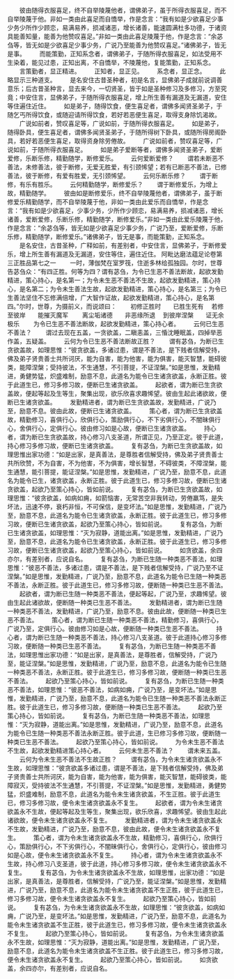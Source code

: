 <!-- { "loadSidebar": true } -->
　　彼由随得衣服喜足，终不自举陵蔑他者，谓佛弟子，虽于所得衣服喜足，而不自举陵蔑于他。非如一类由此喜足而自憍举，作是念言：“我有如是少欲喜足少事少务少所作少顾恋，易满易养，损减诸恶，增长诸善，能速圆满杜多功德，于诸资具能善知量，能善为他赞叹喜足。”非如一类由此喜足陵蔑于他，作是念言：“余苾刍等，皆无如是少欲喜足少事少务，广说乃至能善为他赞叹喜足。”诸佛弟子，皆无是事。
　　而能策勤，正知系念者，谓佛弟子，于随所得衣服喜足，如法受用不生染着，能见过患，正知出离，不自憍举，不陵蔑他，复能策勤，正知系念。
　　言策勤者，显正精进。
　　正知者，显正见。
　　系念者，显正念。
　　此略显示三种道支。
　　是名安住古昔圣种者，初是名言，显佛弟子成就前说调善意乐；后古昔圣种言，显去来今，一切贤圣，皆于如是圣种修习及多修习，方至究竟；中安住言，显佛弟子，于随所得衣服喜足，增上所生善有漏道及无漏道，安住等住遍住近住。
　　如是弟子，随得饮食，便生喜足者，谓佛多闻贤圣弟子，于随乞丐所得饮食，或随迎请所得饮食，若好若恶便生喜足，取得支身除饥渴故。
　　广说如前者，赞叹喜足等，广说如前，于随所得衣服喜足。
　　如是弟子，随得卧具，便生喜足者，谓佛多闻贤圣弟子，于随所得树下卧具，或随所得房阁卧具，若好若恶便生喜足，取得资身除劳倦故。
　　广说如前者，赞叹喜足等，广说如前，于随所得衣服喜足。
　　如是弟子爱断等者，谓佛多闻贤圣弟子，爱断爱修，乐断乐修，精勤随学，断修爱乐。
　　云何爱断爱修？
　　谓若未断恶不善法，未修善法，彼于断修，无爱无胜爱，有引颈悕望；若有已断恶不善法，已修善法，彼于断修，有爱有胜爱，无引颈悕望。
　　云何乐断乐修？
　　谓于断修，有乐有胜乐。
　　云何精勤随学，断修爱乐？
　　谓于断修爱乐，为增上故，精勤随学。
　　彼由如是断修爱乐，终不自举陵蔑他者，谓佛弟子，虽于断修爱乐精勤随学，而不自举陵蔑于他，非如一类由此爱乐而自憍举，作是念言：“我有如是少欲喜足，少事少务，少所作少顾恋，易满易养，损减诸恶，增长诸善，爱断爱修，乐断乐修，精勤随学，断修爱乐。”非如一类由此爱乐陵蔑于他，作是念言：“余苾刍等，皆无如是少欲喜足少事少务，广说乃至，爱断爱修，乐断乐修，精勤随学，断修爱乐。”诸佛弟子，皆无是事，而能策勤，正知系念。
　　是名安住，古昔圣种，广释如前，有差别者，中安住言，显佛弟子，于断修爱乐，增上所生善有漏道及无漏道，安住等住，遍住近住。
阿毗达磨法蕴足论卷第三正胜品第七之一
　　一时，薄伽梵在室罗筏，住逝多林给孤独园。尔时，世尊告苾刍众：“有四正胜。何等为四？谓有苾刍，为令已生恶不善法断故，起欲发勤精进，策心持心，是名第一；为令未生恶不善法不生故，起欲发勤精进，策心持心，是名第二；为令未生善法生故，起欲发勤精进，策心持心，是名第三；为令已生善法坚住不忘修满倍增，广大智作证故，起欲发勤精进，策心持心，是名第四。”尔时，世尊，为摄前义，而说颂曰：
　　初修正胜时　　已胜生死有
　若修至彼岸　　能摧灭魔军
　　离尘垢诸德　　非恶缘所退
　到彼岸涅槃　　证无余极乐
　　为令已生恶不善法断故，起欲发勤精进，策心持心者。
　　云何已生恶不善法？
　　谓过去现在五盖，一贪欲盖，二瞋恚盖，三惛沈睡眠盖，四掉举恶作盖，五疑盖。
　　云何为令已生恶不善法断故正胜？
　　谓有苾刍，为断已生贪欲盖故，如理思惟：“彼贪欲盖，多诸过患，谓是不善法，是下贱者信解受持，佛及弟子贤贵善士共所诃厌，能为自害，能为他害，能为俱害，能灭智慧，能碍彼类，能障涅槃；受持彼法，不生通慧，不引菩提，不证涅槃。”如是思惟，发勤精进，勇健势猛，炽盛难制，励意不息，此道名为能令已生诸贪欲盖，永断正胜。彼于此道生已，修习多修习故，便断已生诸贪欲盖。
　　起欲者，谓为断已生贪欲盖故，便起等起及生等生，聚集出现，欲乐欣喜求趣悕望。彼由生起此诸欲故，便断已生诸贪欲盖。
　　发勤精进者，谓为断已生贪欲盖故，发勤精进，广说乃至，励意不息。彼由此故，便断已生诸贪欲盖。
　　策心者，谓为断已生贪欲盖故，精勤修习，喜俱行心，欣俱行心，策励俱行心，不下劣俱行心，不闇昧俱行心，舍俱行心，定俱行心。彼由修习如是心故，便断已生诸贪欲盖。
　　持心者，谓为断已生贪欲盖故，持心修习八支圣道，所谓正见，乃至正定。彼于此道，持心修习多修习故，便断已生诸贪欲盖。
　　复有苾刍，为断已生贪欲盖故，如理思惟出家功德：“如是出家，是真善法，是尊胜者信解受持，佛及弟子贤贵善士共所欣赞，不为自害，不为他害，不为俱害，增长智慧，不碍彼类，不障涅槃，能生通慧，能引菩提，能证涅槃。”如是思惟，发勤精进，广说乃至，励意不息，此道名为能令已生，诸贪欲盖，永断正胜。彼于此道生已，修习多修习故，便断已生诸贪欲盖，起欲乃至策心持心，皆如前说。
　　复有苾刍，为断已生贪欲盖故，如理思惟：“彼贪欲盖，如病如痈，如箭恼害，无常苦空非我转动，劳倦羸笃，是失坏法，迅速不停，衰朽非恒，不可保信，是变坏法。”如是思惟，发勤精进，广说乃至，励意不息，此道名为能令已生诸贪欲盖，永断正胜。彼于此道生已，修习多修习故，便断已生诸贪欲盖，起欲乃至策心持心，皆如前说。
　　复有苾刍，为断已生诸贪欲盖，如理思惟：“灭为寂静，道能出离。”如是思惟，发勤精进，广说乃至，励意不息，此道名为能令已生诸贪欲盖，永断正胜。彼于此道生已，修习多修习故，便断已生诸贪欲盖，起欲乃至策心持心，皆如前说。
　　如贪欲盖，余四亦尔，有差别者，应说自名。
　　复有苾刍，为断已生随一种类恶不善法，如理思惟：“彼恶不善法，多诸过患，谓是不善法，是下贱者信解受持，广说乃至不证涅槃。”如是思惟，发勤精进，广说乃至，励意不息，此道名为能令已生随一种类恶不善法，永断正胜。彼于此道生已，修习多修习故，便断随一种类已生恶不善法。
　　起欲者，谓为断已生随一种类恶不善法，便起等起，广说乃至，求趣悕望。彼由生起此诸欲故，便断随一种类已生恶不善法。
　　发勤精进者，谓为断已生随一种类恶不善法，发勤精进，广说乃至，励意不息。彼由此故，便断随一种类已生恶不善法。
　　策心者，谓为断已生随一种类恶不善法，精勤修习，喜俱行心，广说乃至，定俱行心。彼由修习如是心故，便断随一种类已生恶不善法。
　　持心者，谓为断已生随一种类恶不善法，持心修习八支圣道。彼于此道持心修习多修习故，便断随一种类已生恶不善法。
　　复有苾刍，为断已生随一种类恶不善法，如理思惟出家功德：“如是出家，是真善法，是尊胜者，信解受持，广说乃至，能证涅槃。”如是思惟，发勤精进，广说乃至，励意不息，此道名为能令已生随一种类恶不善法，永断正胜。彼于此道生已，修习多修习故，便断随一种类已生恶不善法。
　　起欲乃至策心持心，皆如前说。
　　复有苾刍，为断已生随一种类恶不善法，如理思惟：“彼恶不善法，如病如痈，广说乃至，是变坏法。”如是思惟，发勤精进，广说乃至，励意不息，此道名为能令已生随一种类恶不善法永断正胜。彼于此道生已，修习多修习故，便断随一种类已生恶不善法。
　　起欲乃至策心持心，皆如前说。
　　复有苾刍，为断已生随一种类恶不善法，如理思惟：“灭为寂静，道能出离。”如是思惟，发勤精进，广说乃至，励意不息，此道名为能令已生随一种类恶不善法永断正胜。彼于此道，生已修习多修习故，便断随一种类已生恶不善法。
　　起欲乃至策心持心，皆如前说。
　　为令未生恶不善法不生故，起欲发勤精进策心持心者。
　　云何未生恶不善法？
　　谓未来五盖。
　　云何为令未生恶不善法不生故正胜？
　　谓有苾刍，为令未生诸贪欲盖永不生故，如理思惟：“彼贪欲盖多诸过患，谓是不善法，是下贱者信解受持，佛及弟子贤贵善士共所诃厌，能为自害，能为他害，能为俱害，能灭智慧，能碍彼类，能障寂灭，受持彼法不生通慧，不引菩提，不证涅槃。”如是思惟，发勤精进，勇健势猛，炽盛难制，励意不息，此道名为能令未生诸贪欲盖，不生正胜。彼于此道生已，修习多修习故，便令未生诸贪欲盖永不复生。
　　起欲者，谓为令未生诸贪欲盖永不生故，便起等起及生等生，聚集出现，欲乐欣喜，求趣悕望。彼由生起此诸欲故，便令未生诸贪欲盖永不复生。
　　发勤精进者，谓为令未生诸贪欲盖永不生故，发勤精进，广说乃至，励意不息，彼由此故，便令未生诸贪欲盖永不复生。
　　策心者，谓为令未生诸贪欲盖永不生故，精勤修习，喜俱行心，欣俱行心，策励俱行心，不下劣俱行心，不闇昧俱行心，舍俱行心，定俱行心，彼由修习如是心故，便令未生诸贪欲盖永不复生。
　　持心者，谓为令未生诸贪欲盖永不生故，持心修习八支圣道，彼于此道，持心修习多修习故，便令未生诸贪欲盖永不复生。
　　复有苾刍，为令未生诸贪欲盖永不生故，如理思惟，出家功德：“如是出家，是真善法，是尊胜者，信解受持，广说乃至，能证涅槃。”如是思惟，发勤精进，广说乃至，励意不息，此道名为能令未生诸贪欲盖不生正胜，彼于此道生已，修习多修习故，便令未生诸贪欲盖永不复生。
　　起欲乃至策心持心，皆如前说。
　　复有苾刍，为令未生诸贪欲盖永不生故，如理思惟：“彼贪欲盖，如病如痈，广说乃至，是变坏法。”如是思惟，发勤精进，广说乃至，励意不息，此道名为能令未生诸贪欲盖不生正胜，彼于此道生已，修习多修习故，便令未生诸贪欲盖永不复生。
　　起欲乃至策心持心，皆如前说。
　　复有苾刍，为令未生诸贪欲盖永不生故，如理思惟：“灭为寂静，道能出离。”如是思惟，发勤精进，广说乃至，励意不息，此道名为能令未生诸贪欲盖不生正胜。彼于此道生已，修习多修习故，便令未生诸贪欲盖永不复生。
　　起欲乃至策心持心，皆如前说。
　　如贪欲盖，余四亦尔，有差别者，应说自名。
